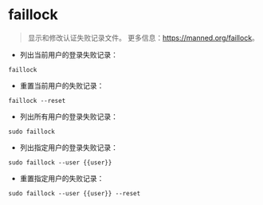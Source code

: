 # faillock

> 显示和修改认证失败记录文件。
> 更多信息：<https://manned.org/faillock>。

- 列出当前用户的登录失败记录：

`faillock`

- 重置当前用户的失败记录：

`faillock --reset`

- 列出所有用户的登录失败记录：

`sudo faillock`

- 列出指定用户的登录失败记录：

`sudo faillock --user {{user}}`

- 重置指定用户的失败记录：

`sudo faillock --user {{user}} --reset`